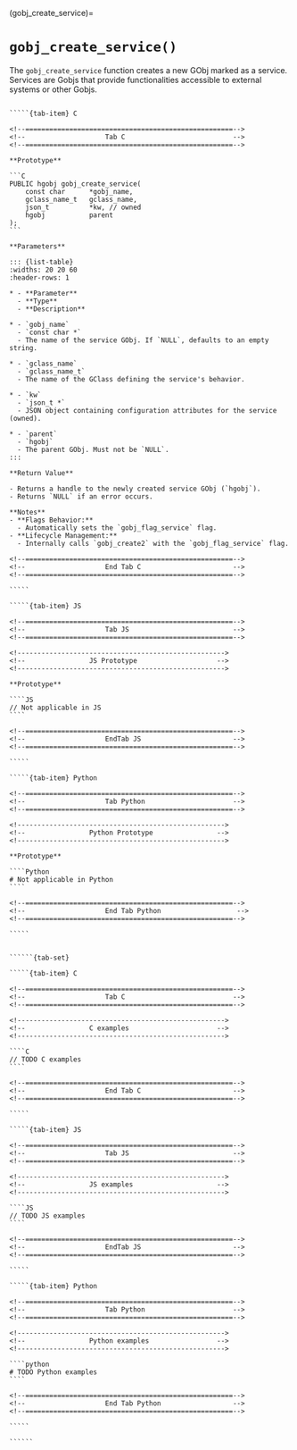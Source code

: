 <!-- ============================================================== -->
(gobj_create_service)=
# `gobj_create_service()`
<!-- ============================================================== -->

The `gobj_create_service` function creates a new GObj marked as a service. Services are Gobjs that provide functionalities accessible to external systems or other Gobjs.

<!------------------------------------------------------------>
<!--                    Prototypes                          -->
<!------------------------------------------------------------>

``````{tab-set}

`````{tab-item} C

<!--====================================================-->
<!--                    Tab C                           -->
<!--====================================================-->

**Prototype**

```C
PUBLIC hgobj gobj_create_service(
    const char      *gobj_name,
    gclass_name_t   gclass_name,
    json_t          *kw, // owned
    hgobj           parent
);
```

**Parameters**

::: {list-table}
:widths: 20 20 60
:header-rows: 1

* - **Parameter**
  - **Type**
  - **Description**

* - `gobj_name`
  - `const char *`
  - The name of the service GObj. If `NULL`, defaults to an empty string.

* - `gclass_name`
  - `gclass_name_t`
  - The name of the GClass defining the service's behavior.

* - `kw`
  - `json_t *`
  - JSON object containing configuration attributes for the service (owned).

* - `parent`
  - `hgobj`
  - The parent GObj. Must not be `NULL`.
:::

**Return Value**

- Returns a handle to the newly created service GObj (`hgobj`).
- Returns `NULL` if an error occurs.

**Notes**
- **Flags Behavior:**
  - Automatically sets the `gobj_flag_service` flag.
- **Lifecycle Management:**
  - Internally calls `gobj_create2` with the `gobj_flag_service` flag.

<!--====================================================-->
<!--                    End Tab C                       -->
<!--====================================================-->

`````

`````{tab-item} JS

<!--====================================================-->
<!--                    Tab JS                          -->
<!--====================================================-->

<!---------------------------------------------------->
<!--                JS Prototype                    -->
<!---------------------------------------------------->

**Prototype**

````JS
// Not applicable in JS
````

<!--====================================================-->
<!--                    EndTab JS                       -->
<!--====================================================-->

`````

`````{tab-item} Python

<!--====================================================-->
<!--                    Tab Python                      -->
<!--====================================================-->

<!---------------------------------------------------->
<!--                Python Prototype                -->
<!---------------------------------------------------->

**Prototype**

````Python
# Not applicable in Python
````

<!--====================================================-->
<!--                    End Tab Python                   -->
<!--====================================================-->

`````

``````

<!------------------------------------------------------------>
<!--                    Examples                            -->
<!------------------------------------------------------------>

```````{dropdown} Examples

``````{tab-set}

`````{tab-item} C

<!--====================================================-->
<!--                    Tab C                           -->
<!--====================================================-->

<!---------------------------------------------------->
<!--                C examples                      -->
<!---------------------------------------------------->

````C
// TODO C examples
````

<!--====================================================-->
<!--                    End Tab C                       -->
<!--====================================================-->

`````

`````{tab-item} JS

<!--====================================================-->
<!--                    Tab JS                          -->
<!--====================================================-->

<!---------------------------------------------------->
<!--                JS examples                     -->
<!---------------------------------------------------->

````JS
// TODO JS examples
````

<!--====================================================-->
<!--                    EndTab JS                       -->
<!--====================================================-->

`````

`````{tab-item} Python

<!--====================================================-->
<!--                    Tab Python                      -->
<!--====================================================-->

<!---------------------------------------------------->
<!--                Python examples                 -->
<!---------------------------------------------------->

````python
# TODO Python examples
````

<!--====================================================-->
<!--                    End Tab Python                  -->
<!--====================================================-->

`````

``````

```````
